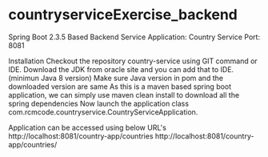 # countryserviceExercise_backend

Spring Boot 2.3.5 Based Backend Service
Application: Country Service
Port: 8081

Installation
Checkout the repository country-service using GIT command or IDE.
Download the JDK from oracle site and you can add that to IDE. (minimun Java 8 version)
Make sure Java version in pom and the downloaded version are same
As this is a maven based spring boot application, we can simply use maven clean install to download all the spring dependencies
Now launch the application class com.rcmcode.countryservice.CountryServiceApplication.


Application can be accessed using below URL's
http://localhost:8081/country-app/countries
http://localhost:8081/country-app/countries/<name>
